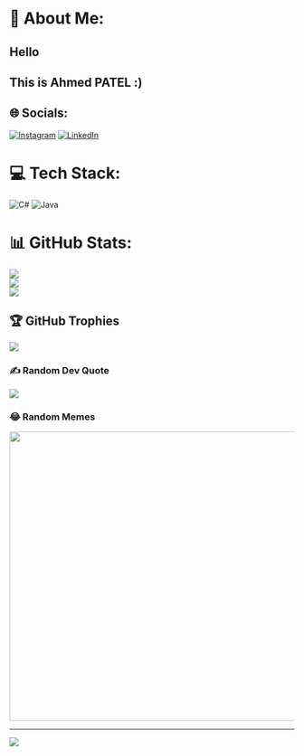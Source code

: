 # 💫 About Me:
 ## Hello<br>
 ## This is Ahmed PATEL :)


## 🌐 Socials:
[![Instagram](https://img.shields.io/badge/Instagram-%23E4405F.svg?logo=Instagram&logoColor=white)](https://instagram.com/https://www.instagram.com/ahmed_patell/) [![LinkedIn](https://img.shields.io/badge/LinkedIn-%230077B5.svg?logo=linkedin&logoColor=white)](https://linkedin.com/in/https://www.linkedin.com/in/patelahmedlviv/) 

# 💻 Tech Stack:
![C#](https://img.shields.io/badge/c%23-%23239120.svg?style=for-the-badge&logo=c-sharp&logoColor=white) ![Java](https://img.shields.io/badge/java-%23ED8B00.svg?style=for-the-badge&logo=java&logoColor=white)
# 📊 GitHub Stats:
![](https://github-readme-stats.vercel.app/api?username=Spenderr&theme=gotham&hide_border=false&include_all_commits=false&count_private=false)<br/>
![](https://github-readme-streak-stats.herokuapp.com/?user=Spenderr&theme=gotham&hide_border=false)<br/>
![](https://github-readme-stats.vercel.app/api/top-langs/?username=Spenderr&theme=gotham&hide_border=false&include_all_commits=false&count_private=false&layout=compact)

## 🏆 GitHub Trophies
![](https://github-profile-trophy.vercel.app/?username=Spenderr&theme=discord&no-frame=false&no-bg=true&margin-w=4)

### ✍️ Random Dev Quote
![](https://quotes-github-readme.vercel.app/api?type=horizontal&theme=radical)

### 😂 Random Memes
<img src="https://rm.up.railway.app/" width="512px"/>

---
[![](https://visitcount.itsvg.in/api?id=Spenderr&icon=0&color=0)](https://visitcount.itsvg.in)

<!-- Proudly created with GPRM ( https://gprm.itsvg.in ) -->
